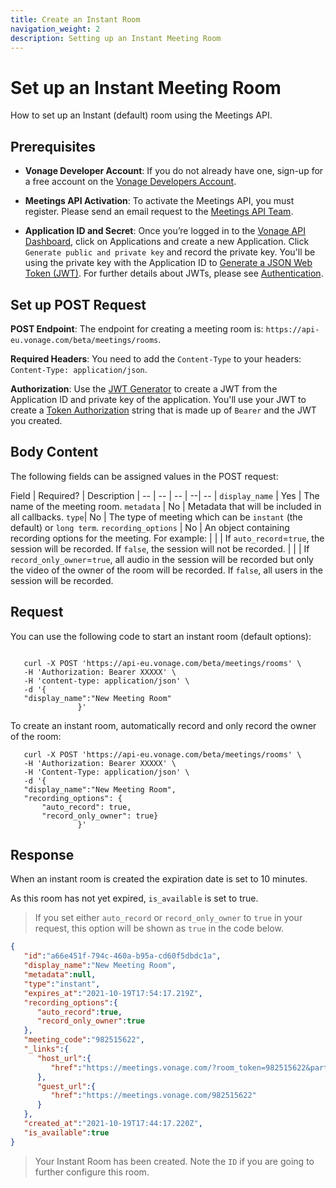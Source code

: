 ```yaml
---
title: Create an Instant Room
navigation_weight: 2
description: Setting up an Instant Meeting Room
---
```


# Set up an Instant Meeting Room

How to set up an Instant (default) room using the Meetings API.

## Prerequisites

* **Vonage Developer Account**: If you do not already have one, sign-up for a free account on the [Vonage Developers Account](https://ui.idp.vonage.com/ui/auth/registration?icid=tryitfree_adpdocs_nexmodashbdfreetrialsignup_inpagelink).

* **Meetings API Activation**: To activate the Meetings API, you must register. Please send an email request to the [Meetings API Team](mailto:meetings-api@vonage.com).

* **Application ID and Secret**: Once you’re logged in to the [Vonage API Dashboard](https://dashboard.nexmo.com), click on Applications and create a new Application. Click  `Generate public and private key` and record the private key. You'll be using the private key with the Application ID to [Generate a JSON Web Token (JWT)](https://developer.vonage.com/jwt). For further details about JWTs, please see [Authentication](/concepts/guides/authentication).

## Set up POST Request

**POST Endpoint**: The endpoint for creating a meeting room is: ``https://api-eu.vonage.com/beta/meetings/rooms``.

**Required Headers**: You need to add the ``Content-Type`` to your headers: ``Content-Type: application/json``.

**Authorization**: Use the [JWT Generator](https://developer.vonage.com/jwt) to create a JWT from the Application ID and private key of the application. You'll use your JWT to create a [Token Authorization](/concepts/guides/authentication) string that is made up of ``Bearer`` and the JWT you created.

## Body Content

The following fields can be assigned values in the POST request:

Field | Required? | Description |
-- | -- | -- | --| -- |
``display_name`` | Yes | The name of the meeting room.
``metadata`` | No | Metadata that will be included in all callbacks.
``type``| No | The type of meeting which can be ``instant`` (the default) or ``long term``.
``recording_options`` | No | An object containing recording options for the meeting. For example:
| | | If ``auto_record``=``true``, the session will be recorded. If ``false``, the session will not be recorded.
| | | If ``record_only_owner``=``true``, all audio in the session will be recorded but only the video of the owner of the room will be recorded. If ``false``, all users in the session will be recorded.

## Request

You can use the following code to start an instant room (default options):

``` curl

   curl -X POST 'https://api-eu.vonage.com/beta/meetings/rooms' \
   -H 'Authorization: Bearer XXXXX' \
   -H 'content-type: application/json' \
   -d '{
   "display_name":"New Meeting Room"
               }'
```

To create an instant room, automatically record and only record the owner of the room:

``` curl
   curl -X POST 'https://api-eu.vonage.com/beta/meetings/rooms' \
   -H 'Authorization: Bearer XXXXX' \
   -H 'Content-Type: application/json' \
   -d '{
   "display_name":"New Meeting Room",
   "recording_options": {
       "auto_record": true,
       "record_only_owner": true}
               }'
```

## Response

When an instant room is created the expiration date is set to 10 minutes.

As this room has not yet expired, ``is_available`` is set to true.

> If you set either ``auto_record`` or ``record_only_owner`` to ``true`` in your request, this option will be shown as ``true`` in the code below.

``` json
{
   "id":"a66e451f-794c-460a-b95a-cd60f5dbdc1a",
   "display_name":"New Meeting Room",
   "metadata":null,
   "type":"instant",
   "expires_at":"2021-10-19T17:54:17.219Z",
   "recording_options":{
      "auto_record":true,
      "record_only_owner":true
   },
   "meeting_code":"982515622",
   "_links":{
      "host_url":{
         "href":"https://meetings.vonage.com/?room_token=982515622&participant_token=eyJhbGciOiJIUzI1NiIsInR5cCI6IkpXVCIsImtpZCI6IjYyNjdkNGE5LTlmMTctNGVkYi05MzBmLTJlY2FmMThjODdj3BK7.eyJwYXJ0aWNpcGFudElkIjoiODNjNjQxNTQtYWJjOC00NTBkLTk1MmYtY2U4MWRmYWZiZDNkIiwiaWF0IjoxNjM0NjY1NDU3fQ.PmNtAWw5o4QtGiyQB0QVeq_qcl6fs0buGMx5t4Fy43c"
      },
      "guest_url":{
         "href":"https://meetings.vonage.com/982515622"
      }
   },
   "created_at":"2021-10-19T17:44:17.220Z",
   "is_available":true
}
```

> Your Instant Room has been created. Note the ``ID`` if you are going to further configure this room.
